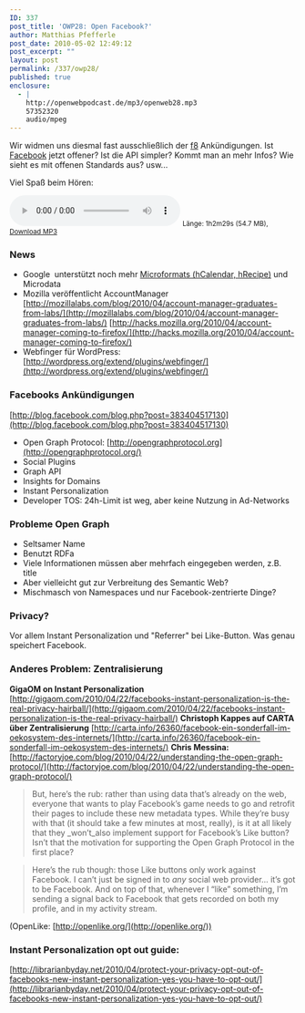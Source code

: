 ```yaml
---
ID: 337
post_title: 'OWP28: Open Facebook?'
author: Matthias Pfefferle
post_date: 2010-05-02 12:49:12
post_excerpt: ""
layout: post
permalink: /337/owp28/
published: true
enclosure:
  - |
    http://openwebpodcast.de/mp3/openweb28.mp3
    57352320
    audio/mpeg
---
```


Wir widmen uns diesmal fast ausschließlich der [f8](http://www.facebook.com/f8) Ankündigungen. Ist [Facebook](http://www.facebook.com/) jetzt offener? Ist die API simpler? Kommt man an mehr Infos? Wie sieht es mit offenen Standards aus? usw...

Viel Spaß beim Hören:

<audio controls>
  <source src="http://openwebpodcast.de/mp3/openweb28.mp3" type="audio/mpeg">
  Ihr Browser unterstützt diesen Audio-Player nicht.
</audio>
<small>Länge: 1h2m29s (54.7 MB), <a href="http://openwebpodcast.de/mp3/openweb28.mp3">Download MP3</a></small>

### News

*   Google  unterstützt noch mehr [Microformats (hCalendar, hRecipe)](http://microformats.org/2010/04/28/google-adds-support-for-hcalendar-and-hrecipe-rich-snippets) und Microdata
*   Mozilla veröffentlicht AccountManager [http://mozillalabs.com/blog/2010/04/account-manager-graduates-from-labs/](http://mozillalabs.com/blog/2010/04/account-manager-graduates-from-labs/) [http://hacks.mozilla.org/2010/04/account-manager-coming-to-firefox/](http://hacks.mozilla.org/2010/04/account-manager-coming-to-firefox/)
*   Webfinger für WordPress: [http://wordpress.org/extend/plugins/webfinger/](http://wordpress.org/extend/plugins/webfinger/)

### Facebooks Ankündigungen

[http://blog.facebook.com/blog.php?post=383404517130](http://blog.facebook.com/blog.php?post=383404517130)

*   Open Graph Protocol: [http://opengraphprotocol.org](http://opengraphprotocol.org/)
*   Social Plugins
*   Graph API
*   Insights for Domains
*   Instant Personalization
*   Developer TOS: 24h-Limit ist weg, aber keine Nutzung in Ad-Networks

### Probleme Open Graph

*   Seltsamer Name
*   Benutzt RDFa
*   Viele Informationen müssen aber mehrfach eingegeben werden, z.B. title
*   Aber vielleicht gut zur Verbreitung des Semantic Web?
*   Mischmasch von Namespaces und nur Facebook-zentrierte Dinge?

### Privacy?

Vor allem Instant Personalization und "Referrer" bei Like-Button. Was genau speichert Facebook.

### Anderes Problem: Zentralisierung

**GigaOM on Instant Personalization** [http://gigaom.com/2010/04/22/facebooks-instant-personalization-is-the-real-privacy-hairball/](http://gigaom.com/2010/04/22/facebooks-instant-personalization-is-the-real-privacy-hairball/) **Christoph Kappes auf CARTA über Zentralisierung** [http://carta.info/26360/facebook-ein-sonderfall-im-oekosystem-des-internets/](http://carta.info/26360/facebook-ein-sonderfall-im-oekosystem-des-internets/) **Chris Messina:** [http://factoryjoe.com/blog/2010/04/22/understanding-the-open-graph-protocol/](http://factoryjoe.com/blog/2010/04/22/understanding-the-open-graph-protocol/)

> But, here’s the rub: rather than using data that’s already on the web, everyone that wants to play Facebook’s game needs to go and retrofit their pages to include these new metadata types. While they’re busy with that (it should take a few minutes at most, really), is it at all likely that they _won’t_also implement support for Facebook’s Like button? Isn’t that the motivation for supporting the Open Graph Protocol in the first place?

> Here’s the rub though: those Like buttons only work against Facebook. I can’t just be signed in to _any_ social web provider… it’s got to be Facebook. And on top of that, whenever I “like” something, I’m sending a signal back to Facebook that gets recorded on both my profile, and in my activity stream.

(OpenLike: [http://openlike.org/](http://openlike.org/))

### Instant Personalization opt out guide:

[http://librarianbyday.net/2010/04/protect-your-privacy-opt-out-of-facebooks-new-instant-personalization-yes-you-have-to-opt-out/](http://librarianbyday.net/2010/04/protect-your-privacy-opt-out-of-facebooks-new-instant-personalization-yes-you-have-to-opt-out/)
